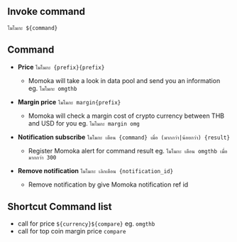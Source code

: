 
## Invoke command
``` 
โมโมกะ ${command}
```
## Command
- **Price** `โมโมกะ {prefix}{prefix}`
  - Momoka will take a look in data pool and send you an information  eg. `โมโมกะ omgthb`

- **Margin price** `โมโมกะ margin{prefix}`
  - Momoka will check a margin cost of crypto currency between THB and USD for you  eg. `โมโมกะ margin omg`

- **Notification subscribe** `โมโมกะ เตือน {command} เมื่อ (มากกว่า|น้อยกว่า) {result}`
  - Register Momoka alert for command result eg. `โมโมกะ เตือน omgthb เมื่อ มากกว่า 300`
- **Remove notification** `โมโมกะ เลิกเตือน {notification_id}`
  - Remove notification by give Momoka notification ref id

## Shortcut Command list
- call for price `${currency}${compare}` eg. `omgthb`
- call for top coin margin price `compare`


